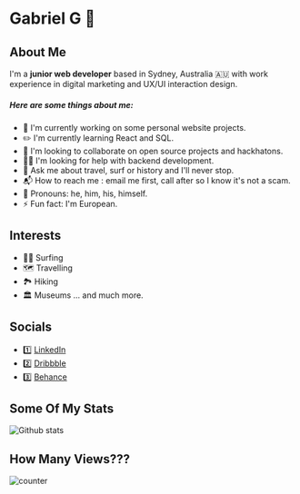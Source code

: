 # Gabriel G :call_me_hand:

## About Me

I'm a **junior web developer** based in Sydney, Australia :australia: with work experience in digital marketing and UX/UI interaction design.


##### Here are some things about me:


* :toolbox: I'm currently working on some personal website projects.
* :pencil2: I'm currently learning React and SQL.
* :handshake: I'm looking to collaborate on open source projects and hackhatons.
* :man_shrugging: I'm looking for help with backend development.
* :speech_balloon: Ask me about travel, surf or history and I'll never stop.
* :mailbox_with_mail: How to reach me : email me first, call after so I know it's not a scam.
* :statue_of_liberty: Pronouns: he, him, his, himself.
* :zap: Fun fact: I'm European.




## Interests
* :surfing_man: Surfing
* :world_map: Travelling
* :national_park: Hiking
* :classical_building: Museums
... and much more.



## Socials

* :one: [LinkedIn](https://www.linkedin.com/in/gghigi/)
* :two: [Dribbble](dribbble.com/gabrielghigi)
* :three: [Behance](https://www.behance.net/Gabriel_Ghigi)



## Some Of My Stats
![Github stats](https://github-readme-stats.vercel.app/api?username=gghigi)


## How Many Views???

![counter](https://eny7sob565m6p14.m.pipedream.net)
